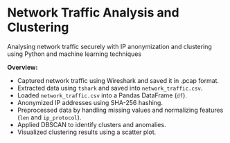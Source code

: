 # Network Traffic Analysis and Clustering
Analysing network traffic securely with IP anonymization and clustering using Python and machine learning techniques

**Overview:**
- Captured network traffic using Wireshark and saved it in .pcap format.
- Extracted data using `tshark` and saved into `network_traffic.csv`.
- Loaded `network_traffic.csv` into a Pandas DataFrame (`df`).
- Anonymized IP addresses using SHA-256 hashing.
- Preprocessed data by handling missing values and normalizing features (`len` and `ip_protocol`).
- Applied DBSCAN to identify clusters and anomalies.
- Visualized clustering results using a scatter plot.

